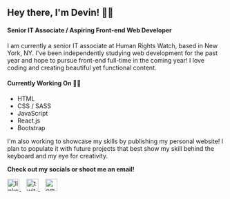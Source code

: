 
## Hey there, I'm Devin! 👋🏼
#### Senior IT Associate / Aspiring Front-end Web Developer

I am currently a senior IT associate at Human Rights Watch, based in New York, NY. I've been independently studying web development for the past year and hope to pursue front-end full-time in the coming year! I love coding and creating beautiful yet functional content. 

#### Currently Working On ✍🏼
 - HTML
 - CSS / SASS
 - JavaScript
 - React.js
 - Bootstrap

I'm also working to showcase my skills by publishing my personal website! I plan to populate it with future projects that best show my skill behind the keyboard and my eye for creativity.

**Check out my socials or shoot me an email!**

<a href="https://www.linkedin.com/in/devin-milroy-299bbb13b/" target="_blank" rel="nofollow">
<img src="https://raw.githubusercontent.com/peterthehan/peterthehan/master/assets/linkedin.svg" alt="linkedin button" width="28px"/>
</a> &nbsp&nbsp
<a href="https://twitter.com/devmilroy" target="_blank" rel="nofollow">
<img src="https://raw.githubusercontent.com/peterthehan/peterthehan/master/assets/twitter.svg" alt="twitter button" width="28px"/>
</a> &nbsp&nbsp
<a href="mailto:devinmilroy@gmail.com" target="_blank" rel="nofollow">
<img src="https://img-premium.flaticon.com/png/512/561/561127.png?token=exp=1622568859~hmac=22d47b4c110b9c0bb23bb5ec28d72bce" alt="email button" width="28px" /> 
</a>
